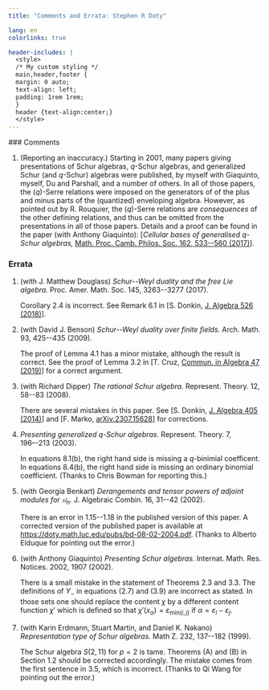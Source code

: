```yaml
---
title: "Comments and Errata: Stephen R Doty"

lang: en
colorlinks: true

header-includes: |
  <style>
  /* My custom styling */
  main,header,footer {
  margin: 0 auto;
  text-align: left;
  padding: 1rem 1rem;
  }
  header {text-align:center;}
  </style>
---
```


<main>
### Comments

1. (Reporting an inaccuracy.) Starting in 2001, many papers giving
   presentations of Schur algebras, $q$-Schur algebras, and generalized
   Schur (and $q$-Schur) algebras were published, by myself with
   Giaquinto, myself, Du and Parshall, and a number of others. In all
   of those papers, the ($q$)-Serre relations were imposed on the
   generators of of the plus and minus parts of the (quantized)
   enveloping algebra. However, as pointed out by R. Rouquier, the
   ($q$)-Serre relations are *consequences* of the other defining
   relations, and thus can be omitted from the presentations in all of
   those papers. Details and a proof can be found in the paper (with
   Anthony Giaquinto): [*Cellular bases of generalised $q$-Schur
   algebras,* [Math. Proc. Camb. Philos. Soc. 162, 533--560 (2017)](https://doi.org/10.1017/S0305004116000621)].

   
### Errata

1. (with J. Matthew Douglass) *Schur--Weyl duality and the free Lie
   algebra.* Proc. Amer. Math. Soc. 145, 3263--3277 (2017).

   Corollary 2.4 is incorrect. See Remark 6.1 in [S. Donkin, 
   [J. Algebra 526 (2018)](https://doi.org/10.1016/j.jalgebra.2019.01.030)].


1. (with David J. Benson) *Schur--Weyl duality over finite fields.*
   Arch.  Math. 93, 425--435 (2009).

   The proof of Lemma 4.1 has a minor mistake, although the result is
   correct. See the proof of Lemma 3.2 in [T. Cruz, [Commun. in
   Algebra 47 (2019)](https://doi.org/10.1080/00927872.2018.1513010)]
   for a correct argument.


1. (with Richard Dipper) *The rational Schur algebra.*
   Represent. Theory. 12, 58--83 (2008).

   There are several mistakes in this paper. See [S. Donkin,
   [J. Algebra 405
   (2014)](https://doi.org/10.1016/j.jalgebra.2014.01.034)] and
   [F. Marko, [arXiv:2307.15628](https://arxiv.org/abs/2307.15628)]
   for corrections.

1. *Presenting generalized q-Schur algebras.* Represent. Theory. 7,
   196–-213 (2003).

   In equations 8.1(b), the right hand side is missing a *q*-binimial
   coefficent. In equations 8.4(b), the right hand side is missing an
   ordinary binomial coefficient. (Thanks to Chris Bowman for
   reporting this.)

1. (with Georgia Benkart)  *Derangements and tensor powers of adjoint
   modules for $\mathfrak{sl}_n$.* J. Algebraic Combin. 16, 31--42 (2002).

   There is an error in 1.15--1.18 in the published version of this
   paper.  A corrected version of the published paper is available
   at <https://doty.math.luc.edu/pubs/bd-08-02-2004.pdf>. (Thanks to
   Alberto Elduque for pointing out the error.)


1. (with Anthony Giaquinto) *Presenting Schur algebras.*
   Internat. Math. Res.  Notices. 2002, 1907 (2002).

   There is a small mistake in the statement of Theorems 2.3 and 3.3.
   The definitions of $Y_-$ in equations (2.7) and (3.9) are incorrect
   as stated. In those sets one should replace the content $\chi$ by a
   different content function $\chi'$ which is defined so that
   $\chi'(x_\alpha) = \varepsilon_{\text{min}(i,j)}$ if $\alpha =
   \varepsilon_i - \varepsilon_j$.

1. (with Karin Erdmann, Stuart Martin, and Daniel K. Nakano)
   *Representation type of Schur algebras.* Math Z. 232, 137--182 (1999).

   The Schur algebra $S(2,11)$ for $p = 2$ is tame. Theorems (A) and (B)
   in Section 1.2 should be corrected accordingly. The mistake comes
   from the first sentence in 3.5, which is incorrect. (Thanks to Qi
   Wang for pointing out the error.)


</main>